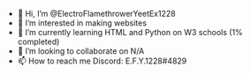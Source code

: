 - 👋 Hi, I’m @ElectroFlamethrowerYeetEx1228
- 👀 I’m interested in making websites
- 🌱 I’m currently learning HTML and Python on W3 schools (1% completed)
- 💞️ I’m looking to collaborate on N/A
- 📫 How to reach me Discord: E.F.Y.1228#4829

<!---
ElectroFlamethrowerYeetEx1228/ElectroFlamethrowerYeetEx1228 is a ✨ special ✨ repository because its `README.md` (this file) appears on your GitHub profile.
You can click the Preview link to take a look at your changes.
--->
